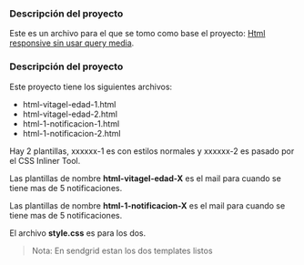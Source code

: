 ### Descripción del proyecto
Este es un archivo para el que se tomo como base el proyecto: [Html responsive sin usar query media](https://github.com/Armando115Tapia/email-sin-query-media).

### Descripción del proyecto

Este proyecto tiene los siguientes archivos:
*   html-vitagel-edad-1.html
*   html-vitagel-edad-2.html
*   html-1-notificacion-1.html
*   html-1-notificacion-2.html 

Hay 2 plantillas, xxxxxx-1 es con estilos normales y xxxxxx-2 es pasado por el CSS Inliner Tool.

Las plantillas de nombre __html-vitagel-edad-X__ es el mail para cuando se tiene mas de 5 notificaciones. 

Las plantillas de nombre __html-1-notificacion-X__ es el mail para cuando se tiene mas de 5 notificaciones. 

El archivo __style.css__ es para los dos. 

> Nota: En sendgrid estan los dos templates listos